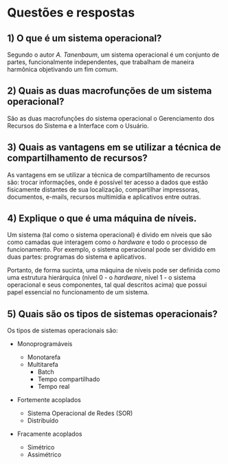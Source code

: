 # Questões e respostas

## 1) O que é um sistema operacional?

Segundo o autor *A. Tanenbaum*, um sistema operacional é um conjunto de partes, funcionalmente independentes, que trabalham de maneira harmônica objetivando um fim comum.

## 2) Quais as duas macrofunções de um sistema operacional?

São as duas macrofunções do sistema operacional o Gerenciamento dos Recursos do Sistema e a Interface com o Usuário.

## 3) Quais as vantagens em se utilizar a técnica de compartilhamento de recursos?

As vantagens em se utilizar a técnica de compartilhamento de recursos são: trocar informações, onde é possível ter acesso a dados que estão fisicamente distantes de sua localização, compartilhar impressoras, documentos, e-mails, recursos multimídia e aplicativos entre outras.

## 4) Explique o que é uma máquina de níveis.

Um sistema (tal como o sistema operacional) é divido em níveis que são como camadas que interagem como o *hardware* e todo o processo de funcionamento. Por exemplo, o sistema operacional pode ser dividido em duas partes: programas do sistema e aplicativos.

Portanto, de forma sucinta, uma máquina de níveis pode ser definida como uma estrutura hierárquica (nível 0 - o *hardware*, nível 1 - o sistema operacional e seus componentes, tal qual descritos acima) que possui papel essencial no funcionamento de um sistema.

## 5) Quais são os tipos de sistemas operacionais?

Os tipos de sistemas operacionais são:

* Monoprogramáveis
  - Monotarefa
  - Multitarefa
    * Batch
    * Tempo compartilhado
    * Tempo real

* Fortemente acoplados
  - Sistema Operacional de Redes (SOR)
  - Distribuído

* Fracamente acoplados
  - Simétrico
  - Assimétrico